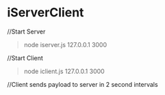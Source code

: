 # iServerClient

//Start Server
> node iserver.js 127.0.0.1 3000

//Start Client
> node iclient.js 127.0.0.1 3000

//Client sends payload to server in 2 second intervals
